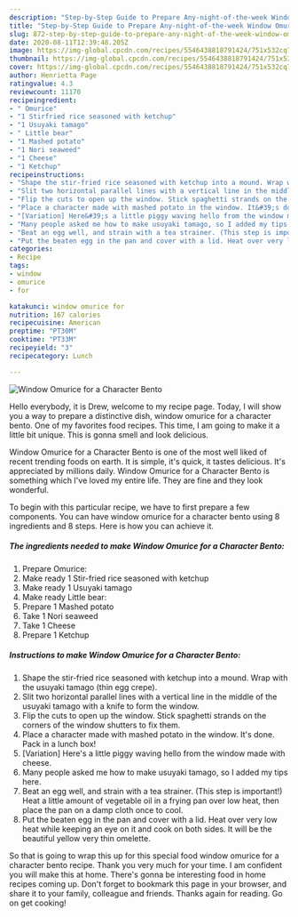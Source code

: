 ```yaml
---
description: "Step-by-Step Guide to Prepare Any-night-of-the-week Window Omurice for a Character Bento"
title: "Step-by-Step Guide to Prepare Any-night-of-the-week Window Omurice for a Character Bento"
slug: 872-step-by-step-guide-to-prepare-any-night-of-the-week-window-omurice-for-a-character-bento
date: 2020-08-11T12:39:48.205Z
image: https://img-global.cpcdn.com/recipes/5546438818791424/751x532cq70/window-omurice-for-a-character-bento-recipe-main-photo.jpg
thumbnail: https://img-global.cpcdn.com/recipes/5546438818791424/751x532cq70/window-omurice-for-a-character-bento-recipe-main-photo.jpg
cover: https://img-global.cpcdn.com/recipes/5546438818791424/751x532cq70/window-omurice-for-a-character-bento-recipe-main-photo.jpg
author: Henrietta Page
ratingvalue: 4.3
reviewcount: 11170
recipeingredient:
- " Omurice"
- "1 Stirfried rice seasoned with ketchup"
- "1 Usuyaki tamago"
- " Little bear"
- "1 Mashed potato"
- "1 Nori seaweed"
- "1 Cheese"
- "1 Ketchup"
recipeinstructions:
- "Shape the stir-fried rice seasoned with ketchup into a mound. Wrap with the usuyaki tamago (thin egg crepe)."
- "Slit two horizontal parallel lines with a vertical line in the middle of the usuyaki tamago with a knife to form the window."
- "Flip the cuts to open up the window. Stick spaghetti strands on the corners of the window shutters to fix them."
- "Place a character made with mashed potato in the window. It&#39;s done. Pack in a lunch box!"
- "[Variation] Here&#39;s a little piggy waving hello from the window made with cheese."
- "Many people asked me how to make usuyaki tamago, so I added my tips here."
- "Beat an egg well, and strain with a tea strainer. (This step is important!) Heat a little amount of vegetable oil in a frying pan over low heat, then place the pan on a damp cloth once to cool."
- "Put the beaten egg in the pan and cover with a lid. Heat over very low heat while keeping an eye on it and cook on both sides. It will be the beautiful yellow very thin omelette."
categories:
- Recipe
tags:
- window
- omurice
- for

katakunci: window omurice for 
nutrition: 167 calories
recipecuisine: American
preptime: "PT30M"
cooktime: "PT33M"
recipeyield: "3"
recipecategory: Lunch

---
```



![Window Omurice for a Character Bento](https://img-global.cpcdn.com/recipes/5546438818791424/751x532cq70/window-omurice-for-a-character-bento-recipe-main-photo.jpg)

Hello everybody, it is Drew, welcome to my recipe page. Today, I will show you a way to prepare a distinctive dish, window omurice for a character bento. One of my favorites food recipes. This time, I am going to make it a little bit unique. This is gonna smell and look delicious.

Window Omurice for a Character Bento is one of the most well liked of recent trending foods on earth. It is simple, it's quick, it tastes delicious. It's appreciated by millions daily. Window Omurice for a Character Bento is something which I've loved my entire life. They are fine and they look wonderful.




To begin with this particular recipe, we have to first prepare a few components. You can have window omurice for a character bento using 8 ingredients and 8 steps. Here is how you can achieve it.

<!--inarticleads1-->

##### The ingredients needed to make Window Omurice for a Character Bento:

1. Prepare  Omurice:
1. Make ready 1 Stir-fried rice seasoned with ketchup
1. Make ready 1 Usuyaki tamago
1. Make ready  Little bear:
1. Prepare 1 Mashed potato
1. Take 1 Nori seaweed
1. Take 1 Cheese
1. Prepare 1 Ketchup




<!--inarticleads2-->

##### Instructions to make Window Omurice for a Character Bento:

1. Shape the stir-fried rice seasoned with ketchup into a mound. Wrap with the usuyaki tamago (thin egg crepe).
1. Slit two horizontal parallel lines with a vertical line in the middle of the usuyaki tamago with a knife to form the window.
1. Flip the cuts to open up the window. Stick spaghetti strands on the corners of the window shutters to fix them.
1. Place a character made with mashed potato in the window. It&#39;s done. Pack in a lunch box!
1. [Variation] Here&#39;s a little piggy waving hello from the window made with cheese.
1. Many people asked me how to make usuyaki tamago, so I added my tips here.
1. Beat an egg well, and strain with a tea strainer. (This step is important!) Heat a little amount of vegetable oil in a frying pan over low heat, then place the pan on a damp cloth once to cool.
1. Put the beaten egg in the pan and cover with a lid. Heat over very low heat while keeping an eye on it and cook on both sides. It will be the beautiful yellow very thin omelette.




So that is going to wrap this up for this special food window omurice for a character bento recipe. Thank you very much for your time. I am confident you will make this at home. There's gonna be interesting food in home recipes coming up. Don't forget to bookmark this page in your browser, and share it to your family, colleague and friends. Thanks again for reading. Go on get cooking!
